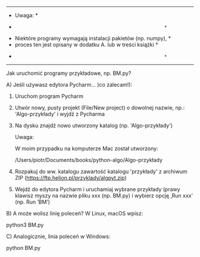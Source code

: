 ***************************************************************
* Uwaga:                                                      *
*                                                             *
* Niektóre programy wymagają instalacji pakietów (np. numpy), *
* proces ten jest opisany w dodatku A. lub w treści książki   *
*                                                             *
***************************************************************

Jak uruchomić programy przykładowe, np. BM.py?


A) Jeśli używasz edytora Pycharm... )co zalecam!):

1. Uruchom program Pycharm

2. Utwór nowy, pusty projekt (File/New project) o dowolnej nazwie, np.: 'Algo-przykłady' i wyjdź z Pycharma

3. Na dysku znajdź nowo utworzony katalog (np. 'Algo-przykłady')

    Uwaga:

    W moim przypadku na komputerze Mac został utworzony:

     /Users/piotr/Documents/books/python-algo/Algo-przykłady

4. Rozpakuj do ww. katalogu zawartość katalogu 'przykłady' z archiwum ZIP (https://ftp.helion.pl/przyklady/algpyt.zip)

5. Wejdź do edytora Pycharm i uruchamiaj wybrane przykłady (prawy klawisz myszy na nazwie pliku xxx (np. BM.py) i wybierz opcję ‚Run xxx’ (np. Run ’BM’)


B) A może wolisz linię poleceń? W Linux, macOS wpisz:

   python3 BM.py 

C) Analogicznie, linia poleceń w Windows:

   python BM.py
